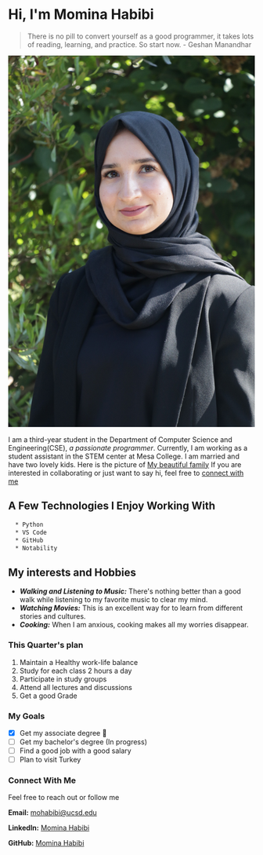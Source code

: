 # Hi, I'm Momina Habibi 

> There is no pill to convert yourself as a good programmer, it takes lots of reading, learning, and practice. So start now. - Geshan Manandhar

![image](myphoto.JPG)
 
I am a third-year student in the Department of Computer Science and Engineering(CSE), *a passionate programmer*. Currently, I am working as a student assistant in the STEM center at Mesa College. I am married and have two lovely kids. Here is the picture of [My beautiful family](family.jpg)
If you are interested in collaborating or just want to say hi, feel free to [connect with me](#connect-with-me)

## A Few Technologies I Enjoy Working With
```
  * Python
  * VS Code
  * GitHub
  * Notability
```

## My interests and Hobbies
- ***Walking and Listening to Music:*** There's nothing better than a good walk while listening to my favorite music to clear my mind.
- ***Watching Movies:*** This is an excellent way for to learn from different stories and cultures. 
- ***Cooking:*** When I am anxious, cooking makes all my worries disappear.
  
### This Quarter's plan
1. Maintain a Healthy work-life balance
2. Study for each class 2 hours a day
3. Participate in study groups
4. Attend all lectures and discussions
5. Get a good Grade
     
### My Goals
- [x] Get my associate degree 🥳
- [ ] Get my bachelor's degree (In progress)
- [ ] Find a good job with a good salary
- [ ] Plan to visit Turkey
     
### Connect With Me
  Feel free to reach out or follow me 
  
   **Email:** [mohabibi@ucsd.edu](mailto:mohabibi@ucsd.edu)
   
   **LinkedIn:** [Momina Habibi](http://linkedin.com/in/momina-habibi-612164290)
   
   **GitHub:** [Momina Habibi](https://github.com/Mominahabibi19)
  
  
  
